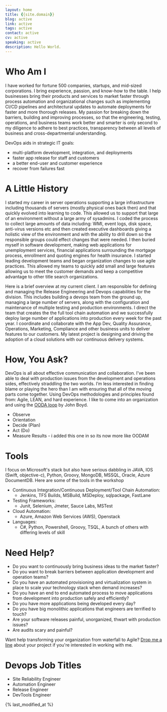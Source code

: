 ```yaml
---
layout: home
title: {{site.domain}}
blog: active
link: active
tags: active
contact: active
cv: active
speaking: active
description: Hello World.
---
```


# Who Am I
I have worked for fortune 500 companies, startups, and mid-sized corporations. I bring experience, passion, and know-how to the table. I help businesses bring their products and services to market faster through process automation and organizational changes such as implementing CI/CD pipelines and architectural updates to automate deployments for faster and more thorough releases. My passion for breaking down the barriers, building and improving processes, so that the engineering, testing, operations, and business teams work better and smarter is only second to my diligence to adhere to best practices, transparency between all levels of business and cross-departmental understanding.


DevOps aids in strategic IT goals:

- multi-platform development, integration, and deployments
- faster app release for staff and customers
- a better end-user and customer experience
- recover from failures fast

# A Little History

I started my career in server operations supporting a large infrastructure including thousands of servers (mostly physical ones back then) and that quickly evolved into learning to code. This allowed us to support that large of an environment without a large army of sysadmins. I coded the process to collect large amounts of data including: WMI, event logs, disk space, anti-virus versions etc and then created executive dashboards giving a holistic view of the environment and with the ability to drill down so the responsible groups could effect changes that were needed. I then buried myself in software development, making web applications for unemployment services, financial applications surrounding the mortgage process, enrollment and quoting engines for health insurance. I started leading development teams and began organization changes to use agile practices. This allowed my teams to quickly add small and large features allowing us to meet the customer demands and keep a competitive advantage to other title search organizations.

Here is a brief overview at my current client. I am responsible for defining and managing the Release Engineering and Devops capabilities for the division. This includes building a devops team from the ground up, managing a large number of servers, along with the configuration and maintenance of multiple testing and production environments. I direct the team that creates the the full tool chain automation and we successfully deploy large number of applications into production every week for the past year. I coordinate and collaborate with the App Dev, Quality Assurance, Operations, Marketing, Compliance and other business units to deliver features to our customers. My latest project is designing and driving the adoption of a cloud solutions with our continuous delivery systems.

# How, You Ask?

DevOps is all about effective communication and collaboration. I’ve been able to deal with production issues from the development and operations sides, effectively straddling the two worlds. I’m less interested in finding blame or playing the hero than I am with ensuring that all of the moving parts come together. Using DevOps methodologies and principles found from: Agile, LEAN, and hard experience.
I like to come into an organization and using the [OODA loop](https://en.wikipedia.org/wiki/OODA_loop) by John Boyd.

- Observe
- Orientation
- Decide (Plan)
- Act (Do)
- Measure Results - i added this one in so its now more like OODAM

# Tools

I focus on Microsoft's stack but also have serious dabbling in JAVA, IOS (Swift, objective-c), Python, Groovy, MongoDB, MSSQL, Oracle, Azure DocumentDB. Here are some of the tools in the workshop

- Continuous Integration/Continuous Deployment/Tool Chain Automation:
	- Jenkins, TFS Builds, MSBuild, MSDeploy, sqlpackage, FastLane
- Testing Frameworks:
	- Junit, Selenium, Jmeter, Sauce Labs, MSTest
- Cloud Automation:
	- Azure, Amazon Web Services (AWS), Openstack
- Languages:
	- C#, Python, Powershell, Groovy, TSQL, A bunch of others with differing levels of skill

# Need Help?

- Do you want to continuously bring business ideas to the market faster?
- Do you want to break barriers between application development and operation teams?
- Do you have an automated provisioning and virtualization system in place to scale your technology stack when demand increases?
- Do you have an end to end automated process to move applications from development into production safely and efficiently?
- Do you have more applications being developed every day?
- Do you have big monolithic applications that engineers are terrified to touch?
- Are your software releases painful, unorganized, thwart with production issues?
- Are audits scary and painful?

Want help transforming your organization from waterfall to Agile? [Drop me a line](/contact) about your project if you're interested in working with me.

# Devops Job Titles

- Site Reliability Engineer
- Automation Engineer
- Release Engineer
- DevTools Engineer


{% last_modified_at %}
